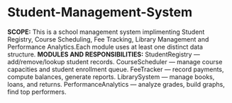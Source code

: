 # Student-Management-System
**SCOPE:**
This is a school management system implimenting Student Registry, Course Scheduling, Fee Tracking, Library Management and Performance Analytics.Each module uses at least one distinct data structure.
**MODULES AND RESPONSIBILITIES:**
StudentRegistry — add/remove/lookup student records.
CourseScheduler — manage course capacities and student enrollment queue.
FeeTracker — record payments, compute balances, generate reports.
LibrarySystem — manage books, loans, and returns.
PerformanceAnalytics — analyze grades, build graphs, find top performers.
